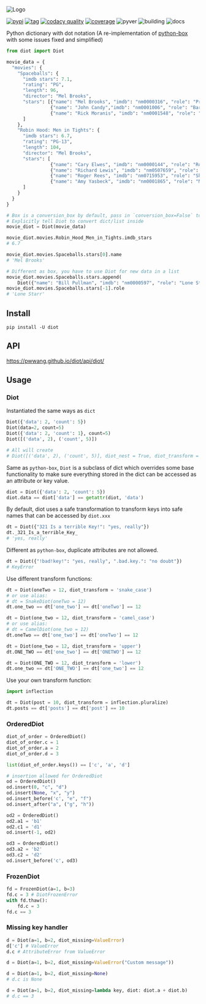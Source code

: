 ![Logo](https://raw.githubusercontent.com/pwwang/diot/master/logo.png)

[![pypi][1]][2] [![tag][3]][4] [![codacy quality][7]][8] [![coverage][9]][8] ![pyver][10] ![building][6] ![docs][5]

Python dictionary with dot notation (A re-implementation of [python-box](https://github.com/cdgriffith/Box) with some issues fixed and simplified)

```python
from diot import Diot

movie_data = {
  "movies": {
    "Spaceballs": {
      "imdb stars": 7.1,
      "rating": "PG",
      "length": 96,
      "director": "Mel Brooks",
      "stars": [{"name": "Mel Brooks", "imdb": "nm0000316", "role": "President Skroob"},
                {"name": "John Candy","imdb": "nm0001006", "role": "Barf"},
                {"name": "Rick Moranis", "imdb": "nm0001548", "role": "Dark Helmet"}
      ]
    },
    "Robin Hood: Men in Tights": {
      "imdb stars": 6.7,
      "rating": "PG-13",
      "length": 104,
      "director": "Mel Brooks",
      "stars": [
                {"name": "Cary Elwes", "imdb": "nm0000144", "role": "Robin Hood"},
                {"name": "Richard Lewis", "imdb": "nm0507659", "role": "Prince John"},
                {"name": "Roger Rees", "imdb": "nm0715953", "role": "Sheriff of Rottingham"},
                {"name": "Amy Yasbeck", "imdb": "nm0001865", "role": "Marian"}
      ]
    }
  }
}

# Box is a conversion_box by default, pass in `conversion_box=False` to disable that behavior
# Explicitly tell Diot to convert dict/list inside
movie_diot = Diot(movie_data)

movie_diot.movies.Robin_Hood_Men_in_Tights.imdb_stars
# 6.7

movie_diot.movies.Spaceballs.stars[0].name
# 'Mel Brooks'

# Different as box, you have to use Diot for new data in a list
movie_diot.movies.Spaceballs.stars.append(
	Diot({"name": "Bill Pullman", "imdb": "nm0000597", "role": "Lone Starr"}))
movie_diot.movies.Spaceballs.stars[-1].role
# 'Lone Starr'
```

## Install
```shell
pip install -U diot
```

## API

https://pwwang.github.io/diot/api/diot/


## Usage

### Diot

Instantiated the same ways as `dict`
```python
Diot({'data': 2, 'count': 5})
Diot(data=2, count=5)
Diot({'data': 2, 'count': 1}, count=5)
Diot([('data', 2), ('count', 5)])

# All will create
# Diot([('data', 2), ('count', 5)], diot_nest = True, diot_transform = 'safe')
```

Same as `python-box`, `Diot` is a subclass of dict which overrides some base functionality to make sure everything stored in the dict can be accessed as an attribute or key value.

```python
diot = Diot({'data': 2, 'count': 5})
diot.data == diot['data'] == getattr(diot, 'data')
```

By default, diot uses a safe transformation to transform keys into safe names that can be accessed by `diot.xxx`
```python
dt = Diot({"321 Is a terrible Key!": "yes, really"})
dt._321_Is_a_terrible_Key_
# 'yes, really'
```

Different as `python-box`, duplicate attributes are not allowed.
```python
dt = Diot({"!bad!key!": "yes, really", ".bad.key.": "no doubt"})
# KeyError
```

Use different transform functions:

```python
dt = Diot(oneTwo = 12, diot_transform = 'snake_case')
# or use alias:
# dt = SnakeDiot(oneTwo = 12)
dt.one_two == dt['one_two'] == dt['oneTwo'] == 12

dt = Diot(one_two = 12, diot_transform = 'camel_case')
# or use alias:
# dt = CamelDiot(one_two = 12)
dt.oneTwo == dt['one_two'] == dt['oneTwo'] == 12

dt = Diot(one_two = 12, diot_transform = 'upper')
dt.ONE_TWO == dt['one_two'] == dt['ONETWO'] == 12

dt = Diot(ONE_TWO = 12, diot_transform = 'lower')
dt.one_two == dt['ONE_TWO'] == dt['one_two'] == 12
```

Use your own transform function:

```python
import inflection

dt = Diot(post = 10, diot_transform = inflection.pluralize)
dt.posts == dt['posts'] == dt['post'] == 10
```

### OrderedDiot
```python
diot_of_order = OrderedDiot()
diot_of_order.c = 1
diot_of_order.a = 2
diot_of_order.d = 3

list(diot_of_order.keys()) == ['c', 'a', 'd']

# insertion allowed for OrderedDiot
od = OrderedDiot()
od.insert(0, "c", "d")
od.insert(None, "x", "y")
od.insert_before('c', "e", "f")
od.insert_after("a", ("g", "h"))

od2 = OrderedDiot()
od2.a1 = 'b1'
od2.c1 = 'd1'
od.insert(-1, od2)

od3 = OrderedDiot()
od3.a2 = 'b2'
od3.c2 = 'd2'
od.insert_before('c', od3)
```

### FrozenDiot

```python
fd = FrozenDiot(a=1, b=3)
fd.c = 3 # DiotFrozenError
with fd.thaw():
    fd.c = 3
fd.c == 3
```

### Missing key handler

```python
d = Diot(a=1, b=2, diot_missing=ValueError)
d['c'] # ValueError
d.c # AttributeError from ValueError

d = Diot(a=1, b=2, diot_missing=ValueError("Custom message"))

d = Diot(a=1, b=2, diot_missing=None)
# d.c is None

d = Diot(a=1, b=2, diot_missing=lambda key, diot: diot.a + diot.b)
# d.c == 3
```

[1]: https://img.shields.io/pypi/v/diot?style=flat-square
[2]: https://pypi.org/project/diot/
[3]: https://img.shields.io/github/tag/pwwang/diot?style=flat-square
[4]: https://github.com/pwwang/diot
[5]: https://img.shields.io/github/actions/workflow/status/pwwang/diot/docs.yml?label=docs&style=flat-square
[6]: https://img.shields.io/github/actions/workflow/status/pwwang/diot/build.yml?style=flat-square
[7]: https://img.shields.io/codacy/grade/738e49b9cc1745c4ae6a7bb3b198cc3d?style=flat-square
[8]: https://app.codacy.com/gh/pwwang/diot/dashboard
[9]: https://img.shields.io/codacy/coverage/738e49b9cc1745c4ae6a7bb3b198cc3d?style=flat-square
[10]: https://img.shields.io/pypi/pyversions/diot?style=flat-square
